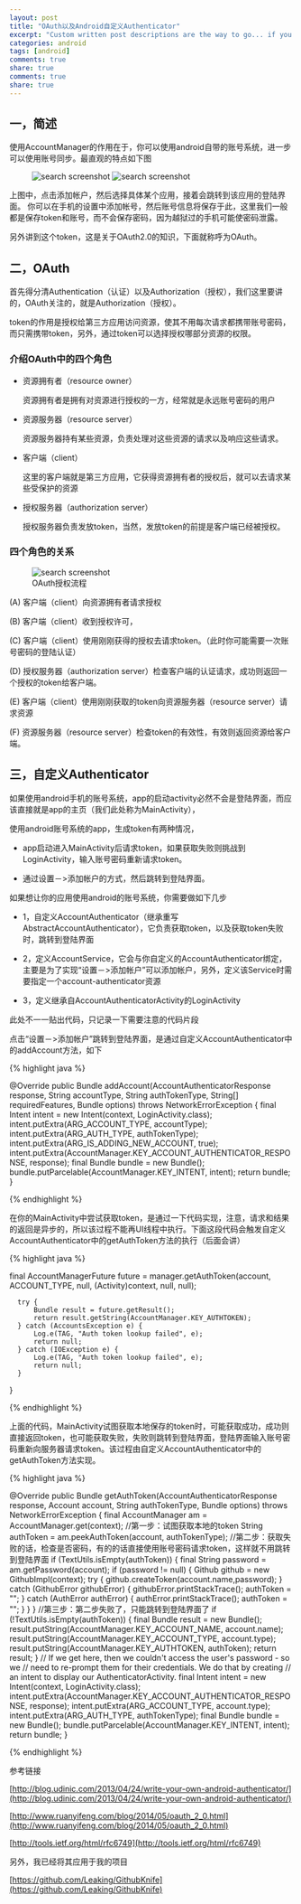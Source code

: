 ```yaml
---
layout: post
title: "OAuth以及Android自定义Authenticator"
excerpt: "Custom written post descriptions are the way to go... if you're not lazy."
categories: android
tags: [android]
comments: true
share: true
comments: true
share: true
---
```



## 一，简述

使用AccountManager的作用在于，你可以使用android自带的账号系统，进一步可以使用账号同步。最直观的特点如下图

<figure class="half">
  <img src="{{ site.url }}/images/account1.jpg" alt="search screenshot">
   <img src="{{ site.url }}/images/account2.jpg" alt="search screenshot">
  <figcaption></figcaption>
</figure>

上图中，点击添加帐户，然后选择具体某个应用，接着会跳转到该应用的登陆界面。
你可以在手机的设置中添加帐号，然后账号信息将保存于此，这里我们一般都是保存token和账号，而不会保存密码，因为越狱过的手机可能使密码泄露。

另外讲到这个token，这是关于OAuth2.0的知识，下面就称呼为OAuth。



## 二，OAuth

首先得分清Authentication（认证）以及Authorization（授权），我们这里要讲的，OAuth关注的，就是Authorization（授权）。

token的作用是授权给第三方应用访问资源，使其不用每次请求都携带账号密码，而只需携带token，另外，通过token可以选择授权哪部分资源的权限。


### 介绍OAuth中的四个角色

+ 资源拥有者（resource owner）

  资源拥有者是拥有对资源进行授权的一方，经常就是永远账号密码的用户

+ 资源服务器（resource server）

  资源服务器持有某些资源，负责处理对这些资源的请求以及响应这些请求。

+ 客户端（client）

  这里的客户端就是第三方应用，它获得资源拥有者的授权后，就可以去请求某些受保护的资源

+ 授权服务器（authorization server）

  授权服务器负责发放token，当然，发放token的前提是客户端已经被授权。


### 四个角色的关系


<figure>
  <img src="{{ site.url }}/images/oauth2.png" alt="search screenshot">
  <figcaption>OAuth授权流程</figcaption>
</figure>




(A)  客户端（client）向资源拥有者请求授权


(B)  客户端（client）收到授权许可，


(C)  客户端（client）使用刚刚获得的授权去请求token。（此时你可能需要一次账号密码的登陆认证）


(D)  授权服务器（authorization server）检查客户端的认证请求，成功则返回一个授权的token给客户端。


(E)  客户端（client）使用刚刚获取的token向资源服务器（resource server）请求资源


(F)  资源服务器（resource server）检查token的有效性，有效则返回资源给客户端。


## 三，自定义Authenticator

如果使用android手机的账号系统，app的启动activity必然不会是登陆界面，而应该直接就是app的主页（我们此处称为MainActivity），


使用android账号系统的app，生成token有两种情况，

+ app启动进入MainActivity后请求token，如果获取失败则挑战到LoginActivity，输入账号密码重新请求token。

+ 通过设置－>添加帐户的方式，然后跳转到登陆界面。


如果想让你的应用使用android的账号系统，你需要做如下几步

+ 1，自定义AccountAuthenticator（继承重写AbstractAccountAuthenticator），它负责获取token，以及获取token失败时，跳转到登陆界面

+ 2，定义AccountService，它会与你自定义的AccountAuthenticator绑定，主要是为了实现“设置－>添加帐户”可以添加帐户，另外，定义该Service时需要指定一个account-authenticator资源

+ 3，定义继承自AccountAuthenticatorActivity的LoginActivity


此处不一一贴出代码，只记录一下需要注意的代码片段


点击“设置－>添加帐户”跳转到登陆界面，是通过自定义AccountAuthenticator中的addAccount方法，如下

{% highlight java %}

@Override
public Bundle addAccount(AccountAuthenticatorResponse response, String accountType, String authTokenType, String[] requiredFeatures, Bundle options) throws NetworkErrorException {
    final Intent intent = new Intent(context, LoginActivity.class);
    intent.putExtra(ARG_ACCOUNT_TYPE, accountType);
    intent.putExtra(ARG_AUTH_TYPE, authTokenType);
    intent.putExtra(ARG_IS_ADDING_NEW_ACCOUNT, true);
    intent.putExtra(AccountManager.KEY_ACCOUNT_AUTHENTICATOR_RESPONSE, response);
    final Bundle bundle = new Bundle();
    bundle.putParcelable(AccountManager.KEY_INTENT, intent);
    return bundle;
}


{% endhighlight %}

在你的MainActivity中尝试获取token，是通过一下代码实现，注意，请求和结果的返回是异步的，所以该过程不能再UI线程中执行。下面这段代码会触发自定义AccountAuthenticator中的getAuthToken方法的执行（后面会讲）


{% highlight java %}

final AccountManagerFuture<Bundle> future = manager.getAuthToken(account, ACCOUNT_TYPE, null, (Activity)context, null, null);

      try {
          Bundle result = future.getResult();
          return result.getString(AccountManager.KEY_AUTHTOKEN);
      } catch (AccountsException e) {
          Log.e(TAG, "Auth token lookup failed", e);
          return null;
      } catch (IOException e) {
          Log.e(TAG, "Auth token lookup failed", e);
          return null;
      }
}

{% endhighlight %}

上面的代码，MainActivity试图获取本地保存的token时，可能获取成功，成功则直接返回token，也可能获取失败，失败则跳转到登陆界面，登陆界面输入账号密码重新向服务器请求token。该过程由自定义AccountAuthenticator中的getAuthToken方法实现。


{% highlight java %}


@Override
public Bundle getAuthToken(AccountAuthenticatorResponse response, Account account, String authTokenType, Bundle options) throws NetworkErrorException {
    final AccountManager am = AccountManager.get(context);
    //第一步：试图获取本地的token
    String authToken = am.peekAuthToken(account, authTokenType);
    //第二步：获取失败的话，检查是否密码，有的的话直接使用账号密码请求token，这样就不用跳转到登陆界面
    if (TextUtils.isEmpty(authToken)) {
        final String password = am.getPassword(account);
        if (password != null) {
            Github github = new GithubImpl(context);
            try {
                github.createToken(account.name,password);
            } catch (GithubError githubError) {
                githubError.printStackTrace();
                authToken = "";
            } catch (AuthError authError) {
                authError.printStackTrace();
                authToken = "";
            }
        }
    }
    //第三步：第二步失败了，只能跳转到登陆界面了
    if (!TextUtils.isEmpty(authToken)) {
        final Bundle result = new Bundle();
        result.putString(AccountManager.KEY_ACCOUNT_NAME, account.name);
        result.putString(AccountManager.KEY_ACCOUNT_TYPE, account.type);
        result.putString(AccountManager.KEY_AUTHTOKEN, authToken);
        return result;
    }
    // If we get here, then we couldn't access the user's password - so we
    // need to re-prompt them for their credentials. We do that by creating
    // an intent to display our AuthenticatorActivity.
    final Intent intent = new Intent(context, LoginActivity.class);
    intent.putExtra(AccountManager.KEY_ACCOUNT_AUTHENTICATOR_RESPONSE, response);
    intent.putExtra(ARG_ACCOUNT_TYPE, account.type);
    intent.putExtra(ARG_AUTH_TYPE, authTokenType);
    final Bundle bundle = new Bundle();
    bundle.putParcelable(AccountManager.KEY_INTENT, intent);
    return bundle;
}

{% endhighlight %}



参考链接

[http://blog.udinic.com/2013/04/24/write-your-own-android-authenticator/](http://blog.udinic.com/2013/04/24/write-your-own-android-authenticator/)

[http://www.ruanyifeng.com/blog/2014/05/oauth_2_0.html](http://www.ruanyifeng.com/blog/2014/05/oauth_2_0.html)

[http://tools.ietf.org/html/rfc6749](http://tools.ietf.org/html/rfc6749)

另外，我已经将其应用于我的项目

[https://github.com/Leaking/GithubKnife](https://github.com/Leaking/GithubKnife)
